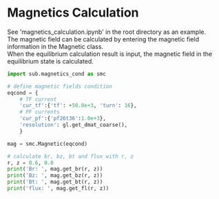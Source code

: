 # Magnetics Calculation

See 'magnetics_calculation.ipynb' in the root directory as an example.  
The magnetic field can be calculated by entering the magnetic field information in the Magnetic class.  
When the equilibrium calculation result is input, the magnetic field in the equilibrium state is calculated.  

```python
import sub.magnetics_cond as smc

# define magnetic fields condition
eqcond = {
    # TF current
    'cur_tf':{'tf': +50.0e+3, 'turn': 16},
    # PF currents
    'cur_pf':{'pf26t36':1.0e+3},
    'resolution': gl.get_dmat_coarse(),
    }

mag = smc.Magnetic(eqcond)

# calculate br, bz, bt and flux with r, z
r, z = 0.6, 0.0
print('Br: ', mag.get_br(r, z))
print('Bz: ', mag.get_bz(r, z))
print('Bt: ', mag.get_bt(r, z))
print('flux: ', mag.get_fl(r, z))
```
